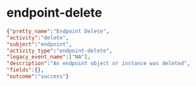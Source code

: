 endpoint-delete
===============

```JSON
{"pretty_name":"Endpoint Delete",
"activity":"delete",
"subject":"endpoint",
"activity_type":"endpoint-delete",
"legacy_event_name":["NA"],
"description":"An endpoint object or instance was deleted",
"fields":{},
"outcome":"success"}
```